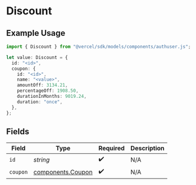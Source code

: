 # Discount

## Example Usage

```typescript
import { Discount } from "@vercel/sdk/models/components/authuser.js";

let value: Discount = {
  id: "<id>",
  coupon: {
    id: "<id>",
    name: "<value>",
    amountOff: 3134.21,
    percentageOff: 1908.50,
    durationInMonths: 9019.24,
    duration: "once",
  },
};
```

## Fields

| Field                                                  | Type                                                   | Required                                               | Description                                            |
| ------------------------------------------------------ | ------------------------------------------------------ | ------------------------------------------------------ | ------------------------------------------------------ |
| `id`                                                   | *string*                                               | :heavy_check_mark:                                     | N/A                                                    |
| `coupon`                                               | [components.Coupon](../../models/components/coupon.md) | :heavy_check_mark:                                     | N/A                                                    |